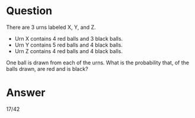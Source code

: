 # Question

There are 3 urns labeled X, Y, and Z.

- Urn X contains 4 red balls and 3 black balls.
- Urn Y contains 5 red balls and 4 black balls.
- Urn Z contains 4 red balls and 4 black balls.

One ball is drawn from each of the  urns. What is the probability that, of the  balls drawn,  are red and  is black?

# Answer

17/42
